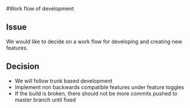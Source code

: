 #Work flow of development

## Issue
We would like to decide on a work flow for developing and creating new features. 

## Decision 

- We will follow trunk based development
- Implement non backwards compatible features under feature toggles
- If the build is broken, there should not be more commits pushed to master branch until fixed